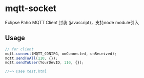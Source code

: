 # mqtt-socket
Eclipse Paho MQTT Client 封装 (javascript)，支持node module引入

## Usage

```js
// for client
mqtt.connect(MQTT_CONIFG, onConnected, onReceived);
mqtt.sendToAll(110, {});
mqtt.sendToUser(YourDevID, 110, {});

//=> @see test.html
```